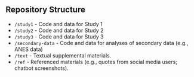 ## Repository Structure

- `/study1` - Code and data for Study 1
- `/study2` - Code and data for Study 2
- `/study3` - Code and data for Study 3
- `/secondary-data` - Code and data for analyses of secondary data (e.g., ANES data)
- `/text` - Textual supplemental materials.
- `/ref` - Referenced materials (e.g., quotes from social media users; chatbot screenshots).
